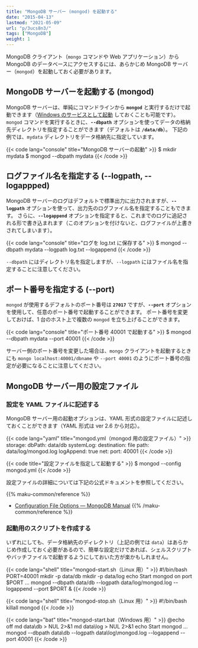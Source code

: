 ```yaml
---
title: "MongoDB サーバー (mongod) を起動する"
date: "2015-04-13"
lastmod: "2021-05-09"
url: "p/3ucs8n3/"
tags: ["MongoDB"]
weight: 1
---
```


MongoDB クライアント（`mongo` コマンドや Web アプリケーション）から MongoDB のデータベースにアクセスするには、あらかじめ MongoDB サーバー（`mongod`）を起動しておく必要があります。


MongoDB サーバーを起動する (mongod)
----

MongoDB サーバーは、単純にコマンドラインから __`mongod`__ と実行するだけで起動できます（[Windows のサービスとして起動](/p/tm4jzet) しておくことも可能です）。
`mongod` コマンドを実行するときに、__`--dbpath`__ オプションを使ってデータの格納先ディレクトリを指定することができます（デフォルトは __`/data/db`__）。
下記の例では、`mydata` ディレクトリをデータ格納先に指定しています。

{{< code lang="console" title="MongoDB サーバーの起動" >}}
$ mkdir mydata
$ mongod --dbpath mydata
{{< /code >}}


ログファイル名を指定する (--logpath, --logappped)
----

MongoDB サーバーのログはデフォルトで標準出力に出力されますが、__`--logpath`__ オプションを使って、出力先のログファイル名を指定することもできます。
さらに、__`--logappend`__ オプションを指定すると、これまでのログに追記される形で書き込まれます（このオプションを付けないと、ログファイルが上書きされてしまいます）。

{{< code lang="console" title="ログを log.txt に保存する" >}}
$ mongod --dbpath mydata --logpath log.txt --logappend
{{< /code >}}

`--dbpath` にはディレクトリ名を指定しますが、`--logpath` にはファイル名を指定することに注意してください。


ポート番号を指定する (--port)
----

`mongod` が使用するデフォルトのポート番号は __`27017`__ ですが、__`--port`__ オプションを使用して、任意のポート番号で起動することができます。
ポート番号を変更しておけば、1 台のホスト上で複数の `mongod` を立ち上げることができます。

{{< code lang="console" title="ポート番号 40001 で起動する" >}}
$ mongod --dbpath mydata --port 40001
{{< /code >}}

サーバー側のポート番号を変更した場合は、`mongo` クライアントを起動するときにも `mongo localhost:40001/dbname` や `--port 40001` のようにポート番号の指定が必要になることに注意してください。


MongoDB サーバー用の設定ファイル
----

### 設定を YAML ファイルに記述する

MongoDB サーバー用の起動オプションは、YAML 形式の設定ファイルに記述しておくことができます（YAML 形式は ver 2.6 から対応）。

{{< code lang="yaml" title="mongod.yml（mongod 用の設定ファイル）" >}}
storage:
   dbPath: data/db
systemLog:
   destination: file
   path: data/log/mongod.log
   logAppend: true
net:
   port: 40001
{{< /code >}}

{{< code title="設定ファイルを指定して起動する" >}}
$ mongod --config mongod.yml
{{< /code >}}

設定ファイルの詳細については下記の公式ドキュメントを参照してください。

{{% maku-common/reference %}}
- [Configuration File Options — MongoDB Manual](https://docs.mongodb.com/manual/reference/configuration-options/)
{{% /maku-common/reference %}}

### 起動用のスクリプトを作成する

いずれにしても、データ格納先のディレクトリ（上記の例では `data`）はあらかじめ作成しておく必要があるので、簡単な設定だけであれば、シェルスクリプトやバッチファイルで起動するようにしておいた方が楽かもしれません。

{{< code lang="shell" title="mongod-start.sh（Linux 用）" >}}
#!/bin/bash
PORT=40001
mkdir -p data/db
mkdir -p data/log
echo Start mongod on port $PORT ...
mongod --dbpath data/db --logpath data/log/mongod.log --logappend --port $PORT &
{{< /code >}}

{{< code lang="shell" title="mongod-stop.sh（Linux 用）" >}}
#!/bin/bash
killall mongod
{{< /code >}}

{{< code lang="bat" title="mongod-start.bat（Windows 用）" >}}
@echo off
md data\db > NUL 2>&1
md data\log > NUL 2>&1
echo Start mongod ...
mongod --dbpath data\db --logpath data\log\mongod.log --logappend --port 40001
{{< /code >}}

